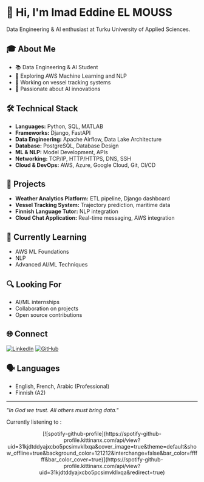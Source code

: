 # 👋 Hi, I'm Imad Eddine EL MOUSS

Data Engineering & AI enthusiast at Turku University of Applied Sciences.

## 🎓 About Me
- 📚 Data Engineering & AI Student
- 🌱 Exploring AWS Machine Learning and NLP
- 🚢 Working on vessel tracking systems
- 🤖 Passionate about AI innovations

## 🛠 Technical Stack
- **Languages:** Python, SQL, MATLAB
- **Frameworks:** Django, FastAPI
- **Data Engineering:** Apache Airflow, Data Lake Architecture
- **Database:** PostgreSQL, Database Design
- **ML & NLP:** Model Development, APIs
- **Networking:** TCP/IP, HTTP/HTTPS, DNS, SSH
- **Cloud & DevOps:** AWS, Azure, Google Cloud, Git, CI/CD

## 🚀 Projects
- **Weather Analytics Platform:** ETL pipeline, Django dashboard
- **Vessel Tracking System:** Trajectory prediction, maritime data
- **Finnish Language Tutor:** NLP integration
- **Cloud Chat Application:** Real-time messaging, AWS integration

## 🌱 Currently Learning
- AWS ML Foundations
- NLP
- Advanced AI/ML Techniques

## 🔍 Looking For
- AI/ML internships
- Collaboration on projects
- Open source contributions

## 🌐 Connect
[![LinkedIn](https://img.shields.io/badge/LinkedIn-0077B5?style=for-the-badge&logo=linkedin&logoColor=white)](https://www.linkedin.com/in/imad-eddine-el-mouss-986741262/)
[![GitHub](https://img.shields.io/badge/GitHub-100000?style=for-the-badge&logo=github&logoColor=white)](https://github.com/imaddde867)

## 🗣 Languages
- English, French, Arabic (Professional)
- Finnish (A2)

---
*"In God we trust. All others must bring data."*

Currently listening to :

<div align="center">
[![spotify-github-profile](https://spotify-github-profile.kittinanx.com/api/view?uid=31kjdtddyajxcbo5pcsimvkllxqa&cover_image=true&theme=default&show_offline=true&background_color=121212&interchange=false&bar_color=ffffff&bar_color_cover=true)](https://spotify-github-profile.kittinanx.com/api/view?uid=31kjdtddyajxcbo5pcsimvkllxqa&redirect=true)
</div>
